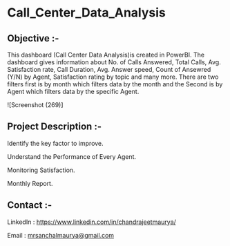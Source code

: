 # Call_Center_Data_Analysis

## Objective :-
This dashboard (Call Center Data Analysis)is created in PowerBI. The dashboard gives information about No. of Calls Answered, Total Calls, Avg. Satisfaction rate, Call Duration, Avg. Answer speed, Count of Ansewred (Y/N) by Agent, Satisfaction rating by topic and many more. There are two filters first is by month which filters data by the month and the Second is by Agent which filters data by the specific Agent.    

![Screenshot (269)]







## Project Description :-
Identify the key factor to improve.

Understand the Performance of Every Agent.

Monitoring Satisfaction.

Monthly Report.

## Contact :-
LinkedIn : https://www.linkedin.com/in/chandrajeetmaurya/

Email : mrsanchalmaurya@gmail.com
